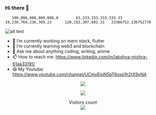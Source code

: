### Hi there 👋  
       100,000,000,000,000,0        83,333,333,333,333.33      19,230,769,230,769.23      120,192,307,692.31   33386752.136752778
    
![alt text](https://wallsdesk.com/wp-content/uploads/2016/04/Kaneki-Ken-4K.jpg)






- 🔭 I’m currently working on mern stack, flutter
- 🌱 I’m currently learning web3 and blockchain
- 💬 Ask me about anything coding, writing, anime
- 📫 How to reach me: https://www.linkedin.com/in/lakshya-mishra-61aa33191/
- 😄 My Youtube: https://www.youtube.com/channel/UCmyEipN5pT6sxp1h2tX9xNA


 <center> <img src="https://github-readme-stats.vercel.app/api?username=kenkirito&&show_icons=true&title_color=ffffff&icon_color=bb2acf&text_color=daf7dc&bg_color=151515">
  
 
 <div align="center">

[![][banner-url]][repo-url]  


  

</div>


[repo-url]: https://github.com/kenkirito/
[banner-url]: https://user-images.githubusercontent.com/7276145/117090386-308f6b00-ad26-11eb-9763-2c0c3d47c5db.gif

 
 
 
  <p align="center"> 
  Visitors count<br>
  <img src="https://profile-counter.glitch.me/kenkirito/count.svg" />
</p>


